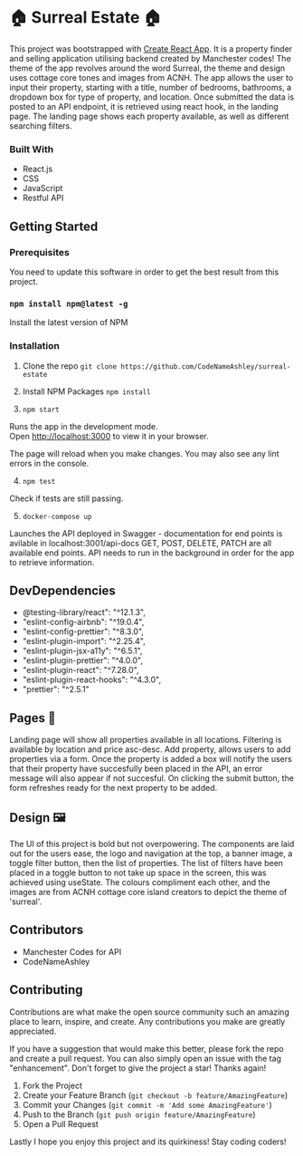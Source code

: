 # 🏠 Surreal Estate 🏠

This project was bootstrapped with [Create React App](https://github.com/facebook/create-react-app).
It is a property finder and selling application utilising backend created by Manchester codes!
The theme of the app revolves around the word Surreal, the theme and design uses cottage core tones and images from ACNH.
The app allows the user to input their property, starting with a title, number of bedrooms, bathrooms, a dropdown box for type of property, and location. 
Once submitted the data is posted to an API endpoint, it is retrieved using react hook, in the landing page.
The landing page shows each property available, as well as different searching filters.

### Built With

- React.js
- CSS
- JavaScript
- Restful API

## Getting Started

### Prerequisites

You need to update this software in order to get the best result from this project.

### `npm install npm@latest -g`

Install the latest version of NPM

### Installation

1. Clone the repo
`git clone https://github.com/CodeNameAshley/surreal-estate`

2. Install NPM Packages
`npm install`

3. `npm start`

Runs the app in the development mode.\
Open [http://localhost:3000](http://localhost:3000) to view it in your browser.

The page will reload when you make changes.
You may also see any lint errors in the console.

4. `npm test`

Check if tests are still passing.

5. `docker-compose up`

Launches the API deployed in Swagger - documentation for end points is avilable in localhost:3001/api-docs
GET, POST, DELETE, PATCH are all available end points.
API needs to run in the background in order for the app to retrieve information.

## DevDependencies

- @testing-library/react": "^12.1.3",
- "eslint-config-airbnb": "^19.0.4",
- "eslint-config-prettier": "^8.3.0",
- "eslint-plugin-import": "^2.25.4",
- "eslint-plugin-jsx-a11y": "^6.5.1",
- "eslint-plugin-prettier": "^4.0.0",
- "eslint-plugin-react": "^7.28.0",
- "eslint-plugin-react-hooks": "^4.3.0",
- "prettier": "^2.5.1"

## Pages 📄

Landing page will show all properties available in all locations. 
Filtering is available by location and price asc-desc. Add property, allows users to add properties via a form. 
Once the property is added a box will notify the users that their property have succesfully been placed in the API, an error message will also appear if not succesful. 
On clicking the submit button, the form refreshes ready for the next property to be added. 

## Design 🖼️

The UI of this project is bold but not overpowering. 
The components are laid out for the users ease, the logo and navigation at the top, a banner image, a toggle filter button, then the list of properties. 
The list of filters have been placed in a toggle button to not take up space in the screen, this was achieved using useState. 
The colours compliment each other, and the images are from ACNH cottage core island creators to depict the theme of 'surreal'.

## Contributors

- Manchester Codes for API
- CodeNameAshley

## Contributing

Contributions are what make the open source community such an amazing place to learn, inspire, and create. Any contributions you make are greatly appreciated.

If you have a suggestion that would make this better, please fork the repo and create a pull request. You can also simply open an issue with the tag "enhancement". Don't forget to give the project a star! Thanks again!

1. Fork the Project
2. Create your Feature Branch (`git checkout -b feature/AmazingFeature`)
3. Commit your Changes (`git commit -m 'Add some AmazingFeature'`)
4. Push to the Branch (`git push origin feature/AmazingFeature`)
5. Open a Pull Request

Lastly I hope you enjoy this project and its quirkiness! 
Stay coding coders!
